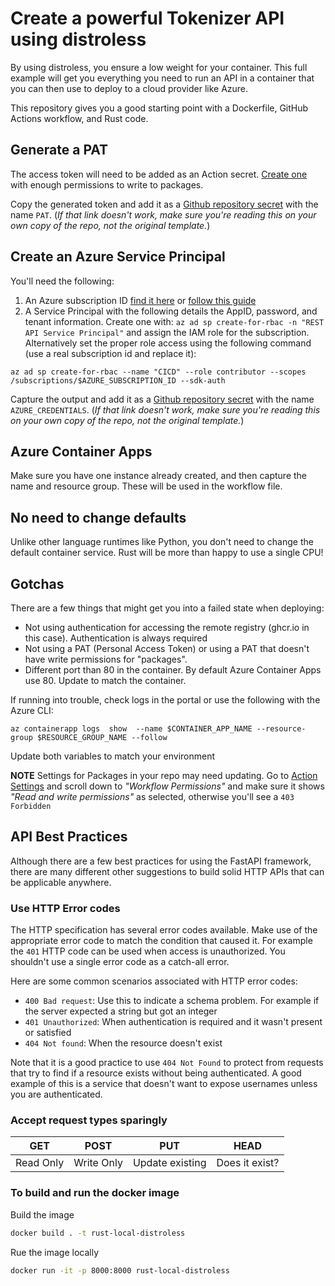 # Create a powerful Tokenizer API using distroless

By using distroless, you ensure a low weight for your container. This full example will get you everything you need to run an API in a container that you can then use to deploy to a cloud provider like Azure.

This repository gives you a good starting point with a Dockerfile, GitHub Actions workflow, and Rust code.

## Generate a PAT

The access token will need to be added as an Action secret. [Create one](https://github.com/settings/tokens/new?description=Azure+Rust+Container+Apps+access&scopes=write:packages) with enough permissions to write to packages.

Copy the generated token and add it as a [Github repository secret](/../../settings/secrets/actions/new) with the name `PAT`. (_If that link doesn't work, make sure you're reading this on your own copy of the repo, not the original template._)


## Create an Azure Service Principal

You'll need the following:

1. An Azure subscription ID [find it here](https://portal.azure.com/#view/Microsoft_Azure_Billing/SubscriptionsBlade) or [follow this guide](https://docs.microsoft.com/en-us/azure/azure-portal/get-subscription-tenant-id)
1. A Service Principal with the following details the AppID, password, and tenant information. Create one with: `az ad sp create-for-rbac -n "REST API Service Principal"` and assign the IAM role for the subscription. Alternatively set the proper role access using the following command (use a real subscription id and replace it):

```
az ad sp create-for-rbac --name "CICD" --role contributor --scopes /subscriptions/$AZURE_SUBSCRIPTION_ID --sdk-auth
``` 

Capture the output and add it as a [Github repository secret](/../../settings/secrets/actions/new) with the name `AZURE_CREDENTIALS`. (_If that link doesn't work, make sure you're reading this on your own copy of the repo, not the original template._)


## Azure Container Apps

Make sure you have one instance already created, and then capture the name and resource group. These will be used in the workflow file.

## No need to change defaults 

Unlike other language runtimes like Python, you don't need to change the default container service. Rust will be more than happy to use a single CPU!

## Gotchas

There are a few things that might get you into a failed state when deploying:

* Not using authentication for accessing the remote registry (ghcr.io in this case). Authentication is always required
* Not using a PAT (Personal Access Token) or using a PAT that doesn't have write permissions for "packages".
* Different port than 80 in the container. By default Azure Container Apps use 80. Update to match the container.

If running into trouble, check logs in the portal or use the following with the Azure CLI:

```
az containerapp logs  show  --name $CONTAINER_APP_NAME --resource-group $RESOURCE_GROUP_NAME --follow
```

Update both variables to match your environment

**NOTE** Settings for Packages in your repo may need updating. Go to [Action Settings](/../../settings/actions) and scroll down to _"Workflow Permissions"_ and make sure it shows _"Read and write permissions"_ as selected, otherwise you'll see a `403 Forbidden`

## API Best Practices

Although there are a few best practices for using the FastAPI framework, there are many different other suggestions to build solid HTTP APIs that can be applicable anywhere. 

### Use HTTP Error codes
The HTTP specification has several error codes available. Make use of the appropriate error code to match the condition that caused it. For example the `401` HTTP code can be used when access is unauthorized. You shouldn't use a single error code as a catch-all error.

Here are some common scenarios associated with HTTP error codes:

- `400 Bad request`: Use this to indicate a schema problem. For example if the server expected a string but got an integer
- `401 Unauthorized`: When authentication is required and it wasn't present or satisfied
- `404 Not found`: When the resource doesn't exist

Note that it is a good practice to use `404 Not Found` to protect from requests that try to find if a resource exists without being authenticated. A good example of this is a service that doesn't want to expose usernames unless you are authenticated.


### Accept request types sparingly

| GET | POST | PUT | HEAD|
|---|---|---|---|
| Read Only | Write Only | Update existing | Does it exist? |

### To build and run the docker image 

Build the image 
```bash 
docker build . -t rust-local-distroless
```

Rue the image locally
```bash
docker run -it -p 8000:8000 rust-local-distroless
```

